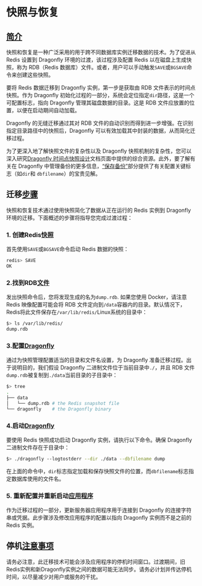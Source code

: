 # 快照与恢复
## [简介](https://www.dragonflydb.io/docs/migrating-to-dragonfly/from-redis-instance/snapshot-and-restore#introduction "直接链接到简介")
快照和恢复是一种广泛采用的用于跨不同数据库实例迁移数据的技术。为了促进从 Redis 设置到 Dragonfly 环境的过渡，该过程涉及配置 Redis 以在磁盘上生成快照，称为 RDB（Redis 数据库）文件。或者，用户可以手动触发`SAVE`或`BGSAVE`命令来创建这些快照。

要将 Redis 数据迁移到 Dragonfly 实例，第一步是获取由 RDB 文件表示的时间点快照。作为 Dragonfly 初始化过程的一部分，系统会定位指定`dir`路径，这是一个可配置标志，指​​向 Dragonfly 管理其磁盘数据的目录。这是 RDB 文件应放置的位置，以便在启动期间自动加载。

Dragonfly 的无缝迁移通过其对 RDB 文件的自动识别而得到进一步增强。在识别指定目录路径中的快照后，Dragonfly 可以有效加载其中封装的数据，从而简化迁移过程。

为了更深入地了解快照文件的复杂性以及 Dragonfly 快照机制的复杂性，您可以深入研究[Dragonfly 时间点快照设计](https://www.dragonflydb.io/docs/managing-dragonfly/snapshotting)文档页面中提供的综合资源。此外，要了解有关在 Dragonfly 中管理备份的更多信息，[“保存备份”](https://www.dragonflydb.io/docs/managing-dragonfly/backups)部分提供了有关配置关键标志（如`dir`和 `dbfilename`）的宝贵见解。

## 迁移[步骤](https://www.dragonflydb.io/docs/migrating-to-dragonfly/from-redis-instance/snapshot-and-restore#migration-steps "直接链接到迁移步骤")
快照和恢复技术通过使用快照简化了数据从正在运行的 Redis 实例到 Dragonfly 环境的迁移。下面概述的步骤将指导您完成过渡过程：

### 1\. 创建Redis[快照](https://www.dragonflydb.io/docs/migrating-to-dragonfly/from-redis-instance/snapshot-and-restore#1-create-a-redis-snapshot "直接链接到 1. 创建 Redis 快照")
首先使用`SAVE`或`BGSAVE`命令启动 Redis 数据的快照：

```bash
redis> SAVE
OK
```
### 2.找到RDB[文件](https://www.dragonflydb.io/docs/migrating-to-dragonfly/from-redis-instance/snapshot-and-restore#2-locate-the-rdb-file "直接链接到 2. 找到 RDB 文件")
发出快照命令后，您将发现生成的名为`dump.rdb`. 如果您使用 Docker，请注意 Redis 映像配置可能会将 RDB 文件定向到`/data`容器内的目录。默认情况下，Redis将此文件保存在`/var/lib/redis/`Linux系统的目录中：

```bash
$> ls /var/lib/redis/
dump.rdb
```
### 3.配置[Dragonfly](https://www.dragonflydb.io/docs/migrating-to-dragonfly/from-redis-instance/snapshot-and-restore#3-configure-dragonfly%20%22%E7%9B%B4%E6%8E%A5%E9%93%BE%E6%8E%A5%E5%88%B0%203.%20%E9%85%8D%E7%BD%AE%20Dragonfly%22)
通过为快照管理配置适当的目录和文件名设置，为 Dragonfly 准备迁移过程。出于说明目的，我们假设 Dragonfly 二进制文件位于当前目录中`./`，并且 RDB 文件`dump.rdb`被复制到`./data`当前目录的子目录中：

```bash
$> tree
.
├── data
│   └── dump.rdb # the Redis snapshot file
└── dragonfly    # the Dragonfly binary
```
### 4.启动[Dragonfly](https://www.dragonflydb.io/docs/migrating-to-dragonfly/from-redis-instance/snapshot-and-restore#4-launch-dragonfly%20%22%E7%9B%B4%E6%8E%A5%E9%93%BE%E6%8E%A5%E5%88%B0%204.%20%E5%90%AF%E5%8A%A8%20Dragonfly%22)
要使用 Redis 快照成功启动 Dragonfly 实例，请执行以下命令。确保 Dragonfly 二进制文件存在于目录中：

```bash
$> ./dragonfly --logtostderr --dir ./data --dbfilename dump
```
在上面的命令中，`dir`标志指定加载和保存快照文件的位置，而`dbfilename`标志指定数据库使用的文件名。

### 5\. 重新配置并重新启动[应用程序](https://www.dragonflydb.io/docs/migrating-to-dragonfly/from-redis-instance/snapshot-and-restore#5-reconfigure-and-restart-applications "直接链接到 5. 重新配置和重新启动应用程序")
作为迁移过程的一部分，更新服务器应用程序用于连接到 Dragonfly 的连接字符串或凭据。此步骤涉及修改应用程序的配置以指向 Dragonfly 实例而不是之前的 Redis 实例。

## 停机[注意事项](https://www.dragonflydb.io/docs/migrating-to-dragonfly/from-redis-instance/snapshot-and-restore#downtime-considerations "直接链接到停机注意事项")
请务必注意，此迁移技术可能会涉及应用程序的停机时间窗口。过渡期间，旧Redis实例和新Dragonfly实例之间的数据可能无法同步。请务必计划并传达停机时间，以尽量减少对用户或服务的干扰。

